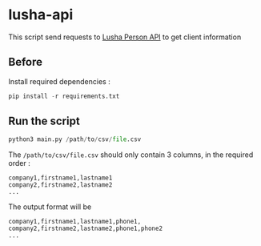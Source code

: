 # lusha-api
This script send requests to [Lusha Person API](https://www.lusha.com/docs/#person-api) to get client information

## Before
Install required dependencies :
```python
pip install -r requirements.txt
```

## Run the script
```python
python3 main.py /path/to/csv/file.csv
```

The `/path/to/csv/file.csv` should only contain 3 columns, in the required order :
```csv
company1,firstname1,lastname1
company2,firstname2,lastname2
...
```

The output format will be 
```csv
company1,firstname1,lastname1,phone1,
company2,firstname2,lastname2,phone1,phone2
...
```
